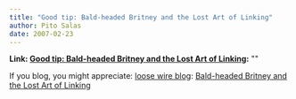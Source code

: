 ```yaml
---
title: "Good tip: Bald-headed Britney and the Lost Art of Linking"
author: Pito Salas
date: 2007-02-23
---
```


**Link: [Good tip: Bald-headed Britney and the Lost Art of Linking](None):** ""



If you blog, you might appreciate: [loose wire
blog](<http://www.loosewireblog.com/>): [Bald-headed Britney and the Lost Art
of
Linking](<http://feeds.feedburner.com/~r/LooseWire/~3/94131923/baldheaded_brit.html>)


